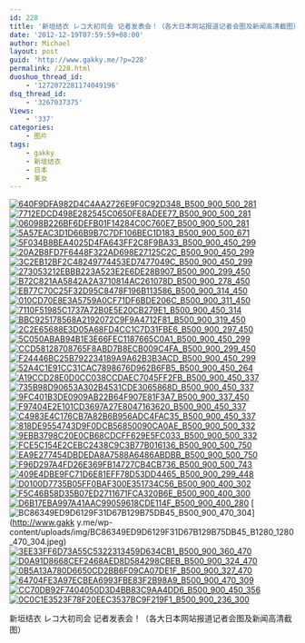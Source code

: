 ```yaml
---
id: 228
title: '新垣结衣 レコ大初司会 记者发表会！（各大日本网站报道记者会图及新闻高清截图）'
date: '2012-12-19T07:59:59+08:00'
author: Michael
layout: post
guid: 'http://www.gakky.me/?p=228'
permalink: /228.html
duoshuo_thread_id:
    - '1272072281174049196'
dsq_thread_id:
    - '3267037375'
Views:
    - '337'
categories:
    - 图片
tags:
    - gakky
    - 新垣结衣
    - 日本
    - 美女
---
```


[![640F9DFA982D4C4AA2726E9F0C92D348_B500_900_500_281](http://www.yui-aragaki.org/wp-content/uploads/img/640F9DFA982D4C4AA2726E9F0C92D348_B500_900_500_281.jpeg)](http://www.yui-aragaki.org/wp-content/uploads/img/640F9DFA982D4C4AA2726E9F0C92D348_B1280_1280_1280_720.jpeg) [![7712EDCD498E282545C0650FE8ADEE77_B500_900_500_281](http://www.yui-aragaki.org/wp-content/uploads/img/7712EDCD498E282545C0650FE8ADEE77_B500_900_500_281.jpeg)](http://www.yui-aragaki.org/wp-content/uploads/img/7712EDCD498E282545C0650FE8ADEE77_B1280_1280_1280_720.jpeg) [![06098B226BF6DEFB01F14284C0C760E7_B500_900_500_281](http://www.yui-aragaki.org/wp-content/uploads/img/06098B226BF6DEFB01F14284C0C760E7_B500_900_500_281.jpeg)](http://www.yui-aragaki.org/wp-content/uploads/img/06098B226BF6DEFB01F14284C0C760E7_B1280_1280_1280_720.jpeg) [![5A57EAC3D1D66B9B7C7DF106BEC1D183_B500_900_500_671](http://www.yui-aragaki.org/wp-content/uploads/img/5A57EAC3D1D66B9B7C7DF106BEC1D183_B500_900_500_671.jpeg)](http://www.yui-aragaki.org/wp-content/uploads/img/5A57EAC3D1D66B9B7C7DF106BEC1D183_B1280_1280_1280_1717.jpeg) [![5F034B8BEA4025D4FA643FF2C8F9BA33_B500_900_450_299](http://www.yui-aragaki.org/wp-content/uploads/img/5F034B8BEA4025D4FA643FF2C8F9BA33_B500_900_450_299.jpeg)](http://www.yui-aragaki.org/wp-content/uploads/img/5F034B8BEA4025D4FA643FF2C8F9BA33_B1280_1280_450_299.jpeg) [![20A2B8FD7F6448F322AD698E27125C2C_B500_900_450_299](http://www.yui-aragaki.org/wp-content/uploads/img/20A2B8FD7F6448F322AD698E27125C2C_B500_900_450_299.jpeg)](http://www.yui-aragaki.org/wp-content/uploads/img/20A2B8FD7F6448F322AD698E27125C2C_B1280_1280_450_299.jpeg) [![3C2EB12BF2C48249774453ED7477049C_B500_900_450_299](http://www.yui-aragaki.org/wp-content/uploads/img/3C2EB12BF2C48249774453ED7477049C_B500_900_450_299.jpeg)](http://www.yui-aragaki.org/wp-content/uploads/img/3C2EB12BF2C48249774453ED7477049C_B1280_1280_450_299.jpeg) [![273053212EBBB223A523E2E6DE28B907_B500_900_299_450](http://www.yui-aragaki.org/wp-content/uploads/img/273053212EBBB223A523E2E6DE28B907_B500_900_299_450.jpeg)](http://www.yui-aragaki.org/wp-content/uploads/img/273053212EBBB223A523E2E6DE28B907_B1280_1280_299_450.jpeg) [![B72C821AA5842A2A3710814AC261078D_B500_900_278_450](http://www.yui-aragaki.org/wp-content/uploads/img/B72C821AA5842A2A3710814AC261078D_B500_900_278_450.jpeg)](http://www.yui-aragaki.org/wp-content/uploads/img/B72C821AA5842A2A3710814AC261078D_B1280_1280_278_450.jpeg) [![EB77C70C25F32D95C8478F196B113586_B500_900_314_450](http://www.yui-aragaki.org/wp-content/uploads/img/EB77C70C25F32D95C8478F196B113586_B500_900_314_450.jpeg)](http://www.yui-aragaki.org/wp-content/uploads/img/EB77C70C25F32D95C8478F196B113586_B1280_1280_314_450.jpeg) [![010CD70E8E3A5759A0CF71DF6BDE206C_B500_900_311_450](http://www.yui-aragaki.org/wp-content/uploads/img/010CD70E8E3A5759A0CF71DF6BDE206C_B500_900_311_450.jpeg)](http://www.yui-aragaki.org/wp-content/uploads/img/010CD70E8E3A5759A0CF71DF6BDE206C_B1280_1280_311_450.jpeg) [![7110F51985C1737A72B0E5E20CB279E1_B500_900_450_314](http://www.yui-aragaki.org/wp-content/uploads/img/7110F51985C1737A72B0E5E20CB279E1_B500_900_450_314.jpeg)](http://www.yui-aragaki.org/wp-content/uploads/img/7110F51985C1737A72B0E5E20CB279E1_B1280_1280_450_314.jpeg) [![BBC925178568A2192072C9F9A4712F81_B500_900_319_450](http://www.yui-aragaki.org/wp-content/uploads/img/BBC925178568A2192072C9F9A4712F81_B500_900_319_450.jpeg)](http://www.yui-aragaki.org/wp-content/uploads/img/BBC925178568A2192072C9F9A4712F81_B1280_1280_319_450.jpeg) [![2C2E65688E3D05A68FD4CC1C7D31FBE6_B500_900_297_450](http://www.yui-aragaki.org/wp-content/uploads/img/2C2E65688E3D05A68FD4CC1C7D31FBE6_B500_900_297_450.jpeg)](http://www.yui-aragaki.org/wp-content/uploads/img/2C2E65688E3D05A68FD4CC1C7D31FBE6_B1280_1280_297_450.jpeg) [![5C050ABAB94B1E3E66FEC1187665C0A1_B500_900_450_299](http://www.yui-aragaki.org/wp-content/uploads/img/5C050ABAB94B1E3E66FEC1187665C0A1_B500_900_450_299.jpeg)](http://www.yui-aragaki.org/wp-content/uploads/img/5C050ABAB94B1E3E66FEC1187665C0A1_B1280_1280_450_299.jpeg) [![CCD58128708765F8ABD7B8ECB009C4FA_B500_900_299_450](http://www.yui-aragaki.org/wp-content/uploads/img/CCD58128708765F8ABD7B8ECB009C4FA_B500_900_299_450.jpeg)](http://www.yui-aragaki.org/wp-content/uploads/img/CCD58128708765F8ABD7B8ECB009C4FA_B1280_1280_299_450.jpeg) [![F24446BC25B792234189A9A62B3B3ACD_B500_900_450_299](http://www.yui-aragaki.org/wp-content/uploads/img/F24446BC25B792234189A9A62B3B3ACD_B500_900_450_299.jpeg)](http://www.yui-aragaki.org/wp-content/uploads/img/F24446BC25B792234189A9A62B3B3ACD_B1280_1280_450_299.jpeg) [![52A4C1E91CC31CAC7898676D962B6FB5_B500_900_450_264](http://www.yui-aragaki.org/wp-content/uploads/img/52A4C1E91CC31CAC7898676D962B6FB5_B500_900_450_264.jpeg)](http://www.yui-aragaki.org/wp-content/uploads/img/52A4C1E91CC31CAC7898676D962B6FB5_B1280_1280_450_264.jpeg) [![A19CCD28E0D0CC038CCDAEC7045FF2FB_B500_900_450_337](http://www.yui-aragaki.org/wp-content/uploads/img/A19CCD28E0D0CC038CCDAEC7045FF2FB_B500_900_450_337.jpeg)](http://www.yui-aragaki.org/wp-content/uploads/img/A19CCD28E0D0CC038CCDAEC7045FF2FB_B1280_1280_450_337.jpeg) [![735B98D90653A302B4531CDE3065868D_B500_900_450_337](http://www.yui-aragaki.org/wp-content/uploads/img/735B98D90653A302B4531CDE3065868D_B500_900_450_337.jpeg)](http://www.yui-aragaki.org/wp-content/uploads/img/735B98D90653A302B4531CDE3065868D_B1280_1280_450_337.jpeg) [![9FC401B3DE0909AB22B64F907E81F3A7_B500_900_337_450](http://www.yui-aragaki.org/wp-content/uploads/img/9FC401B3DE0909AB22B64F907E81F3A7_B500_900_337_450.jpeg)](http://www.yui-aragaki.org/wp-content/uploads/img/9FC401B3DE0909AB22B64F907E81F3A7_B1280_1280_337_450.jpeg) [![F97404E2E101CD3697A27E8047163620_B500_900_450_337](http://www.yui-aragaki.org/wp-content/uploads/img/F97404E2E101CD3697A27E8047163620_B500_900_450_337.jpeg)](http://www.yui-aragaki.org/wp-content/uploads/img/F97404E2E101CD3697A27E8047163620_B1280_1280_450_337.jpeg) [![C4983E4C176CB7A82B6B956ADC4FAC35_B500_900_450_337](http://www.yui-aragaki.org/wp-content/uploads/img/C4983E4C176CB7A82B6B956ADC4FAC35_B500_900_450_337.jpeg)](http://www.yui-aragaki.org/wp-content/uploads/img/C4983E4C176CB7A82B6B956ADC4FAC35_B1280_1280_450_337.jpeg) [![818DE9554743D9F0DCB56850090CA0AE_B500_900_500_332](http://www.yui-aragaki.org/wp-content/uploads/img/818DE9554743D9F0DCB56850090CA0AE_B500_900_500_332.jpeg)](http://www.yui-aragaki.org/wp-content/uploads/img/818DE9554743D9F0DCB56850090CA0AE_B1280_1280_610_406.jpeg) [![9EBB3798C20E0CB68CDCFF629E5FC033_B500_900_500_332](http://www.yui-aragaki.org/wp-content/uploads/img/9EBB3798C20E0CB68CDCFF629E5FC033_B500_900_500_332.jpeg)](http://www.yui-aragaki.org/wp-content/uploads/img/9EBB3798C20E0CB68CDCFF629E5FC033_B1280_1280_610_406.jpeg) [![FCE5C154E2CEBC2438C9C3B77B016136_B500_900_500_750](http://www.yui-aragaki.org/wp-content/uploads/img/FCE5C154E2CEBC2438C9C3B77B016136_B500_900_500_750.jpeg)](http://www.yui-aragaki.org/wp-content/uploads/img/FCE5C154E2CEBC2438C9C3B77B016136_B1280_1280_610_916.jpeg) [![EA9E277454DBDEDA8A7588A6486ABDBB_B500_900_500_750](http://www.yui-aragaki.org/wp-content/uploads/img/EA9E277454DBDEDA8A7588A6486ABDBB_B500_900_500_750.jpeg)](http://www.yui-aragaki.org/wp-content/uploads/img/EA9E277454DBDEDA8A7588A6486ABDBB_B1280_1280_610_916.jpeg) [![F96D297A4FD26E369FB14727CB4CB736_B500_900_500_743](http://www.yui-aragaki.org/wp-content/uploads/img/F96D297A4FD26E369FB14727CB4CB736_B500_900_500_743.jpeg)](http://www.yui-aragaki.org/wp-content/uploads/img/F96D297A4FD26E369FB14727CB4CB736_B1280_1280_610_907.jpeg) [![409E4DBE9FC71D6E81EFF78D53DD4465_B500_900_299_448](http://www.yui-aragaki.org/wp-content/uploads/img/409E4DBE9FC71D6E81EFF78D53DD4465_B500_900_299_448.jpeg)](http://www.yui-aragaki.org/wp-content/uploads/img/409E4DBE9FC71D6E81EFF78D53DD4465_B1280_1280_299_448.jpeg) [![D0100D7735B05FF0BAF300E351734C56_B500_900_400_302](http://www.yui-aragaki.org/wp-content/uploads/img/D0100D7735B05FF0BAF300E351734C56_B500_900_400_302.jpeg)](http://www.yui-aragaki.org/wp-content/uploads/img/D0100D7735B05FF0BAF300E351734C56_B1280_1280_400_302.jpeg) [![F5C46B58D35B07ED2711671FCA320B6E_B500_900_400_300](http://www.yui-aragaki.org/wp-content/uploads/img/F5C46B58D35B07ED2711671FCA320B6E_B500_900_400_300.jpeg)](http://www.yui-aragaki.org/wp-content/uploads/img/F5C46B58D35B07ED2711671FCA320B6E_B1280_1280_400_300.jpeg) [![D6B17EBA997A41AAC99059618CDE114F_B500_900_400_280](http://www.yui-aragaki.org/wp-content/uploads/img/D6B17EBA997A41AAC99059618CDE114F_B500_900_400_280.jpeg)](http://www.yui-aragaki.org/wp-content/uploads/img/D6B17EBA997A41AAC99059618CDE114F_B1280_1280_400_280.jpeg) [![BC86349ED9D6129F31D67B129B75DB45_B500_900_470_304](http://www.yui-aragaki.org/wp-content/uploads/img/BC86349ED9D6129F31D67B129B75DB45_B500_900_470_304.jpeg)](http://www.gakk
y.me/wp-content/uploads/img/BC86349ED9D6129F31D67B129B75DB45_B1280_1280_470_304.jpeg) [![3EE33FF6D73A55C5322313459D634CB1_B500_900_360_470](http://www.yui-aragaki.org/wp-content/uploads/img/3EE33FF6D73A55C5322313459D634CB1_B500_900_360_470.jpeg)](http://www.yui-aragaki.org/wp-content/uploads/img/3EE33FF6D73A55C5322313459D634CB1_B1280_1280_360_470.jpeg) [![D0A91D8668CEF2468AED8D584298CBEB_B500_900_324_470](http://www.yui-aragaki.org/wp-content/uploads/img/D0A91D8668CEF2468AED8D584298CBEB_B500_900_324_470.jpeg)](http://www.yui-aragaki.org/wp-content/uploads/img/D0A91D8668CEF2468AED8D584298CBEB_B1280_1280_324_470.jpeg) [![0B5A13A780D6650CD2BB6F09CA07DE1F_B500_900_327_470](http://www.yui-aragaki.org/wp-content/uploads/img/0B5A13A780D6650CD2BB6F09CA07DE1F_B500_900_327_470.jpeg)](http://www.yui-aragaki.org/wp-content/uploads/img/0B5A13A780D6650CD2BB6F09CA07DE1F_B1280_1280_327_470.jpeg) [![64704FE3A97ECBEA6993FBE83F2B98A9_B500_900_470_309](http://www.yui-aragaki.org/wp-content/uploads/img/64704FE3A97ECBEA6993FBE83F2B98A9_B500_900_470_309.jpeg)](http://www.yui-aragaki.org/wp-content/uploads/img/64704FE3A97ECBEA6993FBE83F2B98A9_B1280_1280_470_309.jpeg) [![CC70DB92F7404050D3D4BB83C9AA4DD6_B500_900_450_356](http://www.yui-aragaki.org/wp-content/uploads/img/CC70DB92F7404050D3D4BB83C9AA4DD6_B500_900_450_356.jpeg)](http://www.yui-aragaki.org/wp-content/uploads/img/CC70DB92F7404050D3D4BB83C9AA4DD6_B1280_1280_450_356.jpeg) [![0C0C1E3523F78F20EEC3537BC9F219F1_B500_900_236_300](http://www.yui-aragaki.org/wp-content/uploads/img/0C0C1E3523F78F20EEC3537BC9F219F1_B500_900_236_300.jpeg)](http://www.yui-aragaki.org/wp-content/uploads/img/0C0C1E3523F78F20EEC3537BC9F219F1_B1280_1280_236_300.jpeg)

新垣结衣 レコ大初司会 记者发表会！（各大日本网站报道记者会图及新闻高清截图）